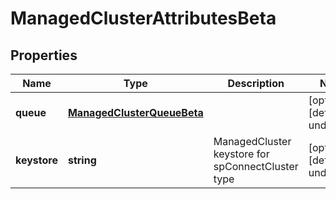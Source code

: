 # ManagedClusterAttributesBeta

## Properties

Name | Type | Description | Notes
------------ | ------------- | ------------- | -------------
**queue** | [**ManagedClusterQueueBeta**](ManagedClusterQueueBeta.md) |  | [optional] [default to undefined]
**keystore** | **string** | ManagedCluster keystore for spConnectCluster type | [optional] [default to undefined]

